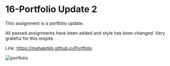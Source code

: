 # 16-Portfolio Update 2

This assignment is a portfolio update.

All passed assignments have been added and style has been changed. Very grateful for this respite.

Link: https://mehaletkb.github.io/Portfolio

![portfolio](./assets/portfolio-update2.gif)
